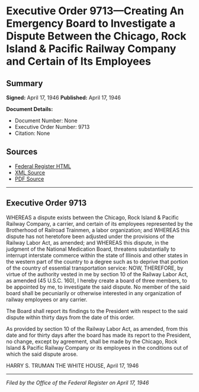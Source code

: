 # Executive Order 9713—Creating An Emergency Board to Investigate a Dispute Between the Chicago, Rock Island & Pacific Railway Company and Certain of Its Employees

## Summary

**Signed:** April 17, 1946
**Published:** April 17, 1946

**Document Details:**
- Document Number: None
- Executive Order Number: 9713
- Citation: None

## Sources
- [Federal Register HTML](https://www.presidency.ucsb.edu/documents/executive-order-9713-creating-emergency-board-investigate-dispute-between-the-chicago-rock)
- [XML Source](None)
- [PDF Source](None)

---

## Executive Order 9713

WHEREAS a dispute exists between the Chicago, Rock Island & Pacific Railway Company, a carrier, and certain of its employees represented by the Brotherhood of Railroad Trainmen, a labor organization; and
WHEREAS this dispute has not heretofore been adjusted under the provisions of the Railway Labor Act, as amended; and
WHEREAS this dispute, in the judgment of the National Medication Board, threatens substantially to interrupt interstate commerce within the state of Illinois and other states in the western part of the country to a degree such as to deprive that portion of the country of essential transportation service:
NOW, THEREFORE, by virtue of the authority vested in me by section 10 of the Railway Labor Act, as amended (45 U.S.C. 160), I hereby create a board of three members, to be appointed by me, to investigate the said dispute. No member of the said board shall be pecuniarily or otherwise interested in any organization of railway employees or any carrier.

The Board shall report its findings to the President with respect to the said dispute within thirty days from the date of this order.

As provided by section 10 of the Railway Labor Act, as amended, from this date and for thirty days after the board has made its report to the President, no change, except by agreement, shall be made by the Chicago, Rock Island & Pacific Railway Company or its employees in the conditions out of which the said dispute arose.

HARRY S. TRUMAN
THE WHITE HOUSE,
April 17, 1946

---

*Filed by the Office of the Federal Register on April 17, 1946*
